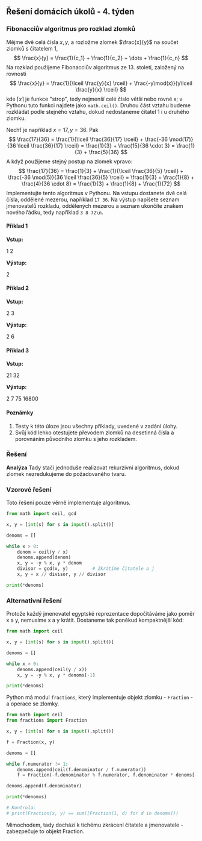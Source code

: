 ## Řešení domácích úkolů - 4. týden

### Fibonacciův algoritmus pro rozklad zlomků

Mějme dvě celá čísla  $x,y$, a rozložme zlomek  $\frac{x}{y}$ na součet zlomků s čitatelem 1, 
$$
\frac{x}{y} = \frac{1}{c_1} + \frac{1}{c_2} + \dots + \frac{1}{c_n}
$$
Na rozklad použijeme Fibonacciův algoritmus ze 13. století, založený na rovnosti
$$
\frac{x}{y} = \frac{1}{\lceil \frac{y}{x} \rceil} + \frac{-y\mod(x)}{y\lceil \frac{y}{x} \rceil}
$$
kde $\lceil x \rceil$ je funkce "strop", tedy nejmenší celé číslo větší nebo rovné x; v Pythonu tuto funkci najdete jako  `math.ceil()`. Druhou část vztahu budeme rozkládat podle stejného vztahu, dokud nedostaneme čitatel 1 i u druhého zlomku. 

Nechť je například $x = 17, y = 36$. Pak
$$
\frac{17}{36} = \frac{1}{\lceil \frac{36}{17} \rceil} + \frac{-36 \mod(17)}{36 \lceil \frac{36}{17} \rceil} = \frac{1}{3} + \frac{15}{36 \cdot 3} = \frac{1}{3} + \frac{5}{36}
$$
A když použijeme stejný postup na zlomek vpravo:
$$
\frac{17}{36} = \frac{1}{3} + \frac{1}{\lceil \frac{36}{5} \rceil} + \frac{-36 \mod(5)}{36 \lceil \frac{36}{5} \rceil} = \frac{1}{3} + \frac{1}{8} + \frac{4}{36 \cdot 8} = \frac{1}{3} + \frac{1}{8} + \frac{1}{72}
$$
Implementujte tento algoritmus v Pythonu. Na vstupu dostanete dvě celá čísla, oddělené mezerou, například  `17 36`. Na výstup napíšete seznam jmenovatelů rozkladu, oddělených mezerou a seznam ukončíte znakem nového řádku, tedy například  `3 8 72\n`.

#### Příklad 1

**Vstup:**

1 2

**Výstup:**

2

#### Příklad 2

**Vstup:**

2 3

**Výstup:**

2 6

#### Příklad 3

**Vstup:**

21 32

**Výstup:**

2 7 75 16800

#### Poznámky

1. Testy k této úloze jsou všechny příklady, uvedené v zadání úlohy. 
2. Svůj kód lehko otestujete převodem zlomků na desetinná čísla a porovnáním původního zlomku s jeho rozkladem.

### Řešení

**Analýza** Tady stačí jednoduše realizovat rekurzivní algoritmus, dokud zlomek nezredukujeme do požadovaného tvaru. 

### Vzorové řešení

Toto řešení pouze věrně implementuje algoritmus.

```python
from math import ceil, gcd

x, y = [int(s) for s in input().split()]

denoms = []

while x > 0:
    denom = ceil(y / x)
    denoms.append(denom)
    x, y = -y % x, y * denom
    divisor = gcd(x, y)         # Zkrátíme čitatele a j
    x, y = x // divisor, y // divisor

print(*denoms)
```

 ### Alternativní řešení

Protože každý jmenovatel egyptské reprezentace dopočítáváme jako poměr x a y, nemusíme x a y krátit. Dostaneme tak poněkud kompaktnější kód:

```python
from math import ceil

x, y = [int(s) for s in input().split()]

denoms = []

while x > 0:
    denoms.append(ceil(y / x))
    x, y = -y % x, y * denoms[-1]

print(*denoms)
```

Python má modul `fractions`, který implementuje objekt zlomku - `Fraction` - a operace se zlomky.  

```python
from math import ceil
from fractions import Fraction

x, y = [int(s) for s in input().split()]

f = Fraction(x, y)

denoms = []

while f.numerator != 1:
    denoms.append(ceil(f.denominator / f.numerator))
    f = Fraction(-f.denominator % f.numerator, f.denominator * denoms[-1])

denoms.append(f.denominator)

print(*denomxs)

# Kontrola:
# print(Fraction(x, y) == sum([Fraction(1, d) for d in denoms]))
```

Mimochodem, tady dochází k tichému zkrácení čitatele a jmenovatele  - zabezpečuje to objekt Fraction. 

